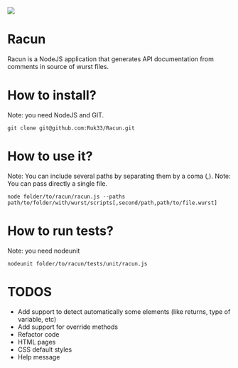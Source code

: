 ![](http://i.imgur.com/LiS4nP2.png)

Racun
=====

Racun is a NodeJS application that generates API documentation from comments in source of wurst files.

How to install?
===============

Note: you need NodeJS and GIT.

	git clone git@github.com:Ruk33/Racun.git

How to use it?
==============

Note: You can include several paths by separating them by a coma (,).
Note: You can pass directly a single file.

	node folder/to/racun/racun.js --paths path/to/folder/with/wurst/scripts[,second/path,path/to/file.wurst]

How to run tests?
=================

Note: you need nodeunit

	nodeunit folder/to/racun/tests/unit/racun.js

TODOS
=====

* Add support to detect automatically some elements (like returns, type of variable, etc)
* Add support for override methods
* Refactor code
* HTML pages
* CSS default styles
* Help message
